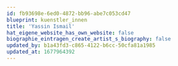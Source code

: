 ```yaml
---
id: fb93698e-6ed0-4872-bb96-abe7c053cd47
blueprint: kuenstler_innen
title: 'Yassin Ismail'
hat_eigene_website_has_own_website: false
biographie_eintragen_create_artist_s_biography: false
updated_by: b1a43fd3-c865-4122-b6cc-50cfa81a1985
updated_at: 1677964392
---
```

